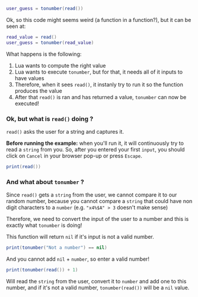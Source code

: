 ```lua
user_guess = tonumber(read())
```

Ok, so this code might seems weird (a function in a function?), but it can be seen at:

```lua
read_value = read()
user_guess = tonumber(read_value)
```

What happens is the following:
1. Lua wants to compute the right value 
2. Lua wants to execute `tonumber`, but for that, it needs all of it inputs to have values
3. Therefore, when it sees `read()`, it instanly try to run it so the function produces the value
4. After that `read()` is ran and has returned a value, `tonumber` can now be executed!

### Ok, but what is `read()` doing ?

`read()` asks the user for a string and captures it.

**Before running the example:** when you'll run it, it will continuously try to read a `string` from you. So, after you entered your first `input`, you should click on `Cancel` in your browser pop-up or press `Escape`.



<div class="runner">

```lua
print(read())
```

</div>

### And what about `tonumber` ?

Since `read()` gets a `string` from the user, we cannot compare it to our random number, because you cannot compare a `string` that could have non digit characters to a `number` (e.g. `"x4%$A" > 3` doesn't make sense)

Therefore, we need to convert the input of the user to a number and this is exactly what `tonumber` is doing!

This function will return `nil` if it's input is not a valid number.

<div class="runner">

```lua
print(tonumber("Not a number") == nil)
```

</div>

And you cannot add `nil` + `number`, so enter a valid number!

<div class="runner">

```lua
print(tonumber(read()) + 1)
```

</div>

Will read the `string` from the user, convert it to `number` and add one to this number, and if it's not a valid number, `tonumber(read())` will be a `nil` value.
